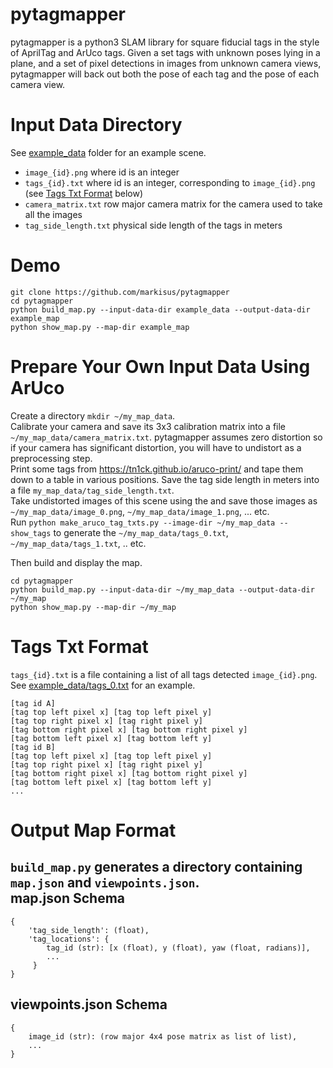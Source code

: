 pytagmapper
====

pytagmapper is a python3 SLAM library for square fiducial tags in the style of AprilTag and ArUco tags. Given a set tags with unknown poses lying in a plane, and a set of pixel detections in images from unknown camera views, pytagmapper will back out both the pose of each tag and the pose of each camera view.

Input Data Directory
====
See [example_data](https://github.com/markisus/pytagmapper/tree/main/example_data) folder for an example scene.
- `image_{id}.png` where id is an integer
- `tags_{id}.txt` where id is an integer, corresponding to `image_{id}.png` (see [Tags Txt Format](#tags-txt-format) below)
- `camera_matrix.txt` row major camera matrix for the camera used to take all the images
- `tag_side_length.txt` physical side length of the tags in meters

Demo
====
    git clone https://github.com/markisus/pytagmapper
    cd pytagmapper
    python build_map.py --input-data-dir example_data --output-data-dir example_map
    python show_map.py --map-dir example_map
    
Prepare Your Own Input Data Using ArUco
====
Create a directory `mkdir ~/my_map_data`.  
Calibrate your camera and save its 3x3 calibration matrix into a file `~/my_map_data/camera_matrix.txt`. pytagmapper assumes zero distortion so if your camera has significant distortion, you will have to undistort as a preprocessing step.  
Print some tags from https://tn1ck.github.io/aruco-print/ and tape them down to a table in various positions. Save the tag side length in meters into a file `my_map_data/tag_side_length.txt`.  
Take undistorted images of this scene using the and save those images as `~/my_map_data/image_0.png`, `~/my_map_data/image_1.png`, ... etc.  
Run `python make_aruco_tag_txts.py --image-dir ~/my_map_data --show_tags` to generate the `~/my_map_data/tags_0.txt`, `~/my_map_data/tags_1.txt`, .. etc.  
  
Then build and display the map.  

    cd pytagmapper
    python build_map.py --input-data-dir ~/my_map_data --output-data-dir ~/my_map
    python show_map.py --map-dir ~/my_map    
    

# Tags Txt Format
`tags_{id}.txt` is a file containing a list of all tags detected `image_{id}.png`. See [example_data/tags_0.txt](https://github.com/markisus/pytagmapper/blob/main/example_data/tags_0.txt) for an example.

    [tag id A]
    [tag top left pixel x] [tag top left pixel y]
    [tag top right pixel x] [tag right pixel y]
    [tag bottom right pixel x] [tag bottom right pixel y]
    [tag bottom left pixel x] [tag bottom left y]
    [tag id B]
    [tag top left pixel x] [tag top left pixel y]
    [tag top right pixel x] [tag right pixel y]
    [tag bottom right pixel x] [tag bottom right pixel y]
    [tag bottom left pixel x] [tag bottom left y]
    ...
    
 Output Map Format
 =====
 `build_map.py` generates a directory containing `map.json` and `viewpoints.json`.  
 map.json Schema
 ----
    {
        'tag_side_length': (float),
        'tag_locations': {
            tag_id (str): [x (float), y (float), yaw (float, radians)],
            ...
         }
    }
viewpoints.json Schema
----
    {
        image_id (str): (row major 4x4 pose matrix as list of list),
        ...
    }
 
